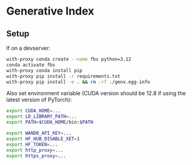 # Generative Index

## Setup

If on a devserver:

```bash
with-proxy conda create --name fbs python=3.12
conda activate fbs
with-proxy conda install pip
with-proxy pip install -r requirements.txt
with-proxy pip install -e . && rm -rf ./genx.egg-info
```

Also set environment variable (CUDA version should be 12.8 if using the latest version of PyTorch):

```bash
export CUDA_HOME=...
export LD_LIBRARY_PATH=...
export PATH=$CUDA_HOME/bin:$PATH

export WANDB_API_KEY=...
export HF_HUB_DISABLE_XET=1
export HF_TOKEN=...
export http_proxy=...
export https_proxy=...
```
